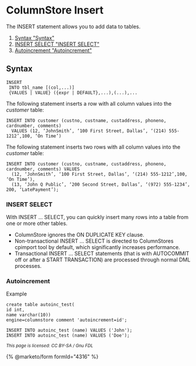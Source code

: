 # ColumnStore Insert

The INSERT statement allows you to add data to tables.

1. [Syntax "Syntax"](columnstore-insert.md#syntax)
2. [INSERT SELECT "INSERT SELECT"](columnstore-insert.md#insert-select)
3. [Autoincrement "Autoincrement"](columnstore-insert.md#autoincrement)

## Syntax

```
INSERT 
 INTO tbl_name [(col,...)]
 {VALUES | VALUE} ({expr | DEFAULT},...),(...),...
```

The following statement inserts a row with all column values into the _customer_ table:

```
INSERT INTO customer (custno, custname, custaddress, phoneno, cardnumber, comments) 
  VALUES (12, ‘JohnSmith’, ‘100 First Street, Dallas’, ‘(214) 555-1212’,100, ‘On Time’)
```

The following statement inserts two rows with all column values into the _customer_ table:

```
INSERT INTO customer (custno, custname, custaddress, phoneno, cardnumber, comments) VALUES 
  (12, ‘JohnSmith’, ‘100 First Street, Dallas’, ‘(214) 555-1212’,100, ‘On Time’),
  (13, ‘John Q Public’, ‘200 Second Street, Dallas’, ‘(972) 555-1234’, 200, ‘LatePayment’);
```

### INSERT SELECT

With INSERT ... SELECT, you can quickly insert many rows into a table from one or more other tables.

* ColumnStore ignores the ON DUPLICATE KEY clause.
* Non-transactional INSERT ... SELECT is directed to ColumnStores cpimport tool by default, which significantly increases performance.
* Transactional INSERT ... SELECT statements (that is with AUTOCOMMIT off or after a START TRANSACTION) are processed through normal DML processes.

### Autoincrement

Example

```
create table autoinc_test(
id int,
name varchar(10))
engine=columnstore comment 'autoincrement=id';

INSERT INTO autoinc_test (name) VALUES ('John');
INSERT INTO autoinc_test (name) VALUES ('Doe');
```

<sub>_This page is licensed: CC BY-SA / Gnu FDL_</sub>

{% @marketo/form formId="4316" %}
